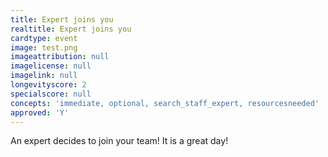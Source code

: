 ```yaml
---
title: Expert joins you
realtitle: Expert joins you
cardtype: event
image: test.png
imageattribution: null
imagelicense: null
imagelink: null
longevityscore: 2
specialscore: null
concepts: 'immediate, optional, search_staff_expert, resourcesneeded'
approved: 'Y'
---
```


An expert decides to join your team! It is a great day!
